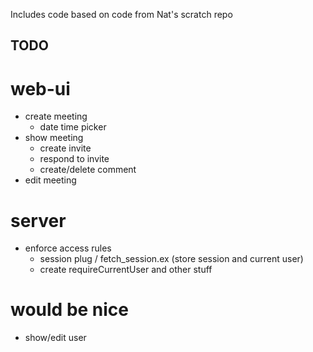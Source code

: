 Includes code based on code from Nat's scratch repo

## TODO ##

# web-ui #
 - create meeting
    - date time picker
 - show meeting
    - create invite
    - respond to invite
    - create/delete comment
 - edit meeting

# server #
 - enforce access rules
    - session plug / fetch_session.ex (store session and current user)
    - create requireCurrentUser and other stuff

# would be nice #
 - show/edit user
